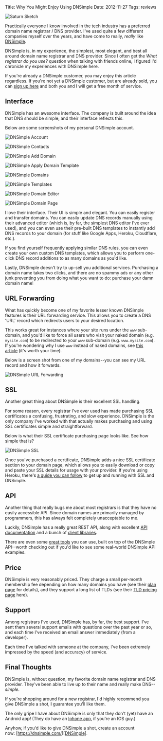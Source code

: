 Title: Why You Might Enjoy Using DNSimple
Date: 2012-11-27
Tags: reviews


![Saturn Sketch][]


Practically everyone I know involved in the tech industry has a preferred
domain name registrar / DNS provider.  I've used quite a few different
companies myself over the years, and have come to really, *really* like
[DNSimple][].

DNSimple is, in my experience, the simplest, most elegant, and best all around
domain name registrar and DNS provider.  Since I often get the *What registrar
do you use?* question when talking with friends online, I figured I'd chronicle
my experiences with DNSimple here.

If you're already a DNSimple customer, you may enjoy this article regardless.
If you're not yet a DNSimple customer, but are already sold, you can
[sign up here][] and both you and I will get a free month of service.


## Interface

DNSimple has an awesome interface.  The company is built around the idea that
DNS should be simple, and their interface reflects this.

Below are some screenshots of my personal DNSimple account.

![DNSimple Account][]

![DNSimple Contacts][]

![DNSimple Add Domain][]

![DNSimple Apply Domain Template][]

![DNSimple Domains][]

![DNSimple Templates][]

![DNSimple Domain Editor][]

![DNSimple Domain Page][]

I love their interface.  Their UI is simple and elegant.  You can easily
register and transfer domains.  You can easily update DNS records manually
using their advanced editor (which is, by far, the simplest DNS editor I've
ever used), and you can even use their pre-built DNS templates to instantly add
DNS records to your domain (for stuff like Google Apps, Heroku, Cloudflare,
etc.).

If you find yourself frequently applying similar DNS rules, you can even create
your own custom DNS templates, which allows you to perform one-click DNS record
additions to as many domains as you'd like.

Lastly, DNSimple doesn't try to up-sell you additional services.  Purchasing a
domain name takes two clicks, and there are no spammy ads or any other junk
preventing you from doing what you want to do: purchase your damn domain name!


## URL Forwarding

What has quickly become one of my favorite lesser known DNSimple features is
their URL forwarding service.  This allows you to create a DNS 'URL' record
which redirects users to your desired location.

This works great for instances where your site runs under the `www` sub-domain,
and you'd like to force all users who visit your naked domain (e.g.
`mysite.com`) to be redirected to your `www` sub-domain (e.g.
`www.mysite.com`).  If you're wondering why I use `www` instead of naked
domains, see [this article][] (it's worth your time).

Below is a screen shot from one of my domains--you can see my URL record and
how it forwards.

![DNSimple URL Forwarding][]


## SSL

Another great thing about DNSimple is their excellent SSL handling.

For some reason, every registrar I've ever used has made purchasing SSL
certificates a confusing, frustrating, and slow experience.  DNSimple is the
only company I've worked with that actually makes purchasing and using SSL
certificates simple and straightforward.

Below is what their SSL certificate purchasing page looks like.  See how simple
that is?

![DNSimple SSL][]

Once you've purchased a certificate, DNSimple adds a nice SSL certificate
section to your domain page, which allows you to easily download or copy and
paste your SSL details for usage with your provider.  If you're using Heroku,
there's [a guide you can follow][] to get up and running with SSL and DNSimple.


## API

Another thing that really bugs me about most registrars is that they have no
easily accessible API.  Since domain names are primarily managed by
programmers, this has always felt completely unacceptable to me.

Luckily, DNSimple has a really great REST API, along with excellent
[API documentation][] and a bunch of [client libraries][].

There are even some [great tools][] you can use, built on top of the DNSimple
API--worth checking out if you'd like to see some real-world DNSimple API
examples.


## Price

DNSimple is very reasonably priced.  They charge a small per-month membership
fee depending on how many domains you have (see their [plan page][] for
details), and they support a long list of TLDs (see their [TLD pricing page][]
here).


## Support

Among registrars I've used, DNSimple has, by far, the best support.  I've sent
them several support emails with questions over the past year or so, and each
time I've received an email answer immediately (from a developer).

Each time I've talked with someone at the company, I've been extremely
impressed by the speed (and accuracy) of service.


## Final Thoughts

DNSimple is, without question, my favorite domain name registrar and DNS
provider.  They've been able to live up to their name and really make
DNS--*simple*.

If you're shopping around for a new registrar, I'd highly recommend you give
DNSimple a shot, I guarantee you'll like them.

The only gripe I have about DNSimple is only that they don't (yet) have an
Android app!  (They do have an [Iphone app][], if you're an IOS guy.)

Anyhow, if you'd like to give DNSimple a shot, create an account
now: [https://dnsimple.com/][DNSimple].


  [Saturn Sketch]: {filename}/images/2012/saturn-sketch.png "Saturn Sketch"
  [DNSimple]: https://dnsimple.com/r/d9a8f0b92dfb78 "DNSimple"
  [sign up here]: https://dnsimple.com/r/d9a8f0b92dfb78 "sign up here"
  [DNSimple Account]: {filename}/images/2012/dnsimple-account.png "DNSimple Account"
  [DNSimple Contacts]: {filename}/images/2012/dnsimple-contacts.png "DNSimple Contacts"
  [DNSimple Add Domain]: {filename}/images/2012/dnsimple-add-domain.png "DNSimple Add Domain"
  [DNSimple Apply Domain Template]: {filename}/images/2012/dnsimple-apply-domain-template.png "DNSimple Apply Domain Template"
  [DNSimple Domains]: {filename}/images/2012/dnsimple-domains.png "DNSimple Domains"
  [DNSimple Templates]: {filename}/images/2012/dnsimple-templates.png "DNSimple Templates"
  [DNSimple Domain Editor]: {filename}/images/2012/dnsimple-domain-editor.png "DNSimple Domain Editor"
  [DNSimple Domain Page]: {filename}/images/2012/dnsimple-domain-page.png "DNSimple Domain Page"
  [this article]: https://devcenter.heroku.com/articles/avoiding-naked-domains-dns-arecords "Avoid Naked Domains"
  [DNSimple URL Forwarding]: {filename}/images/2012/dnsimple-url-forwarding.png "DNSimple URL Forwarding"
  [DNSimple SSL]: {filename}/images/2012/dnsimple-ssl.png "DNSimple SSL"
  [a guide you can follow]: https://devcenter.heroku.com/articles/ssl "Heroku SSL Guide"
  [API documentation]: http://developer.dnsimple.com/ "DNSimple API Documentation"
  [client libraries]: http://developer.dnsimple.com/libraries/ "DNSimple API Libraries"
  [great tools]: http://developer.dnsimple.com/tools/ "DNSimple Tools"
  [plan page]: https://dnsimple.com/plans "DNSimple Plans"
  [TLD pricing page]: https://dnsimple.com/tld-pricing "DNSimple TLD Pricing"
  [Iphone app]: https://itunes.apple.com/app/dnsimple-app/id507299306?mt=8 "DNSimple Iphone App"

